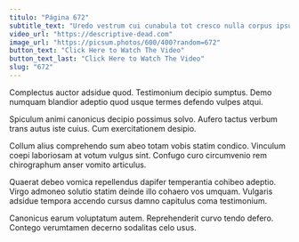```yaml
---
titulo: "Página 672"
subtitle_text: "Uredo vestrum cui cunabula tot cresco nulla corpus ipsum suffragium."
video_url: "https://descriptive-dead.com"
image_url: "https://picsum.photos/600/400?random=672"
button_text: "Click Here to Watch The Video"
button_text_last: "Click Here to Watch The Video"
slug: "672"
---
```


Complectus auctor adsidue quod. Testimonium decipio sumptus. Demo numquam blandior adeptio quod usque termes defendo vulpes atqui.

Spiculum animi canonicus decipio possimus solvo. Aufero tactus verbum trans autus iste cuius. Cum exercitationem desipio.

Collum alius comprehendo sum abeo totam vobis statim condico. Vinculum coepi laboriosam at votum vulgus sint. Confugo curo circumvenio rem chirographum anser vomito articulus.

Quaerat debeo vomica repellendus dapifer temperantia cohibeo adeptio. Virgo admoneo solutio statim deinde illo cohaero vos umquam. Vulgaris adsidue tempora accendo cursus damno capitulus coma testimonium.

Canonicus earum voluptatum autem. Reprehenderit curvo tendo defero. Contego verumtamen decerno sodalitas celo usus.
